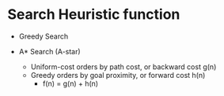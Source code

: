 # Search Heuristic function
* Greedy Search



* A* Search (A-star)
    * Uniform-cost orders by path cost, or backward cost g(n)
    * Greedy orders by goal proximity, or forward cost h(n)
        * f(n) = g(n) + h(n)


